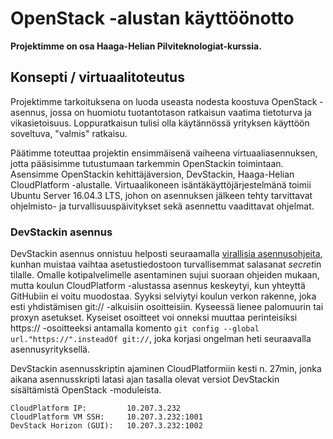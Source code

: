 # OpenStack -alustan käyttöönotto
**Projektimme on osa Haaga-Helian Pilviteknologiat-kurssia.**



## Konsepti / virtuaalitoteutus

Projektimme tarkoituksena on luoda useasta nodesta koostuva OpenStack -asennus, jossa on huomiotu tuotantotason ratkaisun vaatima tietoturva ja vikasietoisuus. Loppuratkaisun tulisi olla käytännössä yrityksen käyttöön soveltuva, "valmis" ratkaisu.

Päätimme toteuttaa projektin ensimmäisenä vaiheena virtuaaliasennuksen, jotta pääsisimme tutustumaan tarkemmin OpenStackin toimintaan. Asensimme OpenStackin kehittäjäversion, DevStackin, Haaga-Helian CloudPlatform -alustalle. Virtuaalikoneen isäntäkäyttöjärjestelmänä toimii Ubuntu Server 16.04.3 LTS, johon on asennuksen jälkeen tehty tarvittavat ohjelmisto- ja turvallisuuspäivitykset sekä asennettu vaadittavat ohjelmat.

### DevStackin asennus

DevStackin asennus onnistuu helposti seuraamalla [virallisia asennusohjeita](https://docs.openstack.org/devstack/latest/), kunhan muistaa vaihtaa asetustiedostoon turvallisemmat salasanat *secret*in tilalle.
Omalle kotipalvelimelle asentaminen sujui suoraan ohjeiden mukaan, mutta koulun CloudPlatform -alustassa asennus keskeytyi, kun yhteyttä GitHubiin ei voitu muodostaa. Syyksi selviytyi koulun verkon rakenne, joka esti yhdistämisen git:// -alkuisiin osoitteisiin. Kyseessä lienee palomuurin tai proxyn asetukset.
Kyseiset osoitteet voi onneksi muuttaa perinteisiksi https:// -osoitteeksi antamalla komento `git config --global url."https://".insteadOf git://`, joka korjasi ongelman heti seuraavalla asennusyrityksellä.

DevStackin asennusskriptin ajaminen CloudPlatformiin kesti n. 27min, jonka aikana asennusskripti latasi ajan tasalla olevat versiot DevStackin sisältämistä OpenStack -moduleista.

```
CloudPlatform IP:         10.207.3.232
CloudPlatform VM SSH:     10.207.3.232:1001
DevStack Horizon (GUI):   10.207.3.232:1002
```
